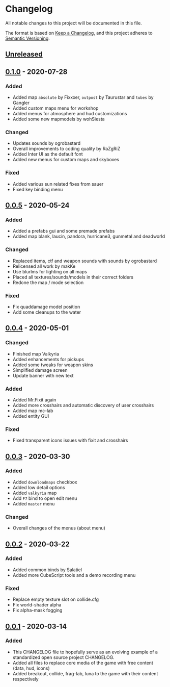 # Changelog
All notable changes to this project will be documented in this file.

The format is based on [Keep a Changelog](https://keepachangelog.com/en/1.0.0/),
and this project adheres to [Semantic Versioning](https://semver.org/spec/v2.0.0.html).

## [Unreleased]

## [0.1.0] - 2020-07-28
### Added
- Added map `absolute` by Fixxxer, `outpost` by Taurustar and `tubes` by Gangler
- Added custom maps menu for workshop
- Added menus for atmosphere and hud customizations
- Added some new mapmodels by wohSiesta

### Changed
- Updates sounds by ogrobastard
- Overall improvements to coding quality by RaZgRiZ
- Added Inter UI as the default font
- Added new menus for custom maps and skyboxes

### Fixed
- Added various sun related fixes from sauer
- Fixed key binding menu

## [0.0.5] - 2020-05-24
### Added
- Added a prefabs gui and some premade prefabs
- Added map blank, laucin, pandora, hurricane3, gunmetal and deadworld

### Changed
- Replaced items, ctf and weapon sounds with sounds by ogrobastard
- Relicensed all work by makKe
- Use blurlms for lighting on all maps
- Placed all textures/sounds/models in their correct folders
- Redone the map / mode selection

### Fixed
- Fix quaddamage model position
- Add some cleanups to the water


## [0.0.4] - 2020-05-01
### Changed
- Finished map Valkyria
- Added enhancements for pickups
- Added some tweaks for weapon skins
- Simplified damage screen
- Update banner with new text

### Added

- Added Mr.Fixit again
- Added more crosshairs and automatic discovery of user crosshairs
- Added map mc-lab
- Added entity GUI

### Fixed
- Fixed transparent icons issues with fixit and crosshairs

## [0.0.3] - 2020-03-30

### Added
- Added `downloadmaps` checkbox
- Added low detail options
- Added `valkyria` map
- Add `F7` bind to open edit menu
- Added `master` menu

### Changed
- Overall changes of the menus (about menu)

## [0.0.2] - 2020-03-22
### Added
- Added common binds by Salatiel
- Added more CubeScript tools and a demo recording menu

### Fixed
- Replace empty texture slot on collide.cfg
- Fix world-shader alpha
- Fix alpha-mask fogging

## [0.0.1] - 2020-03-14
### Added
- This CHANGELOG file to hopefully serve as an evolving example of a
  standardized open source project CHANGELOG.
- Added all files to replace core media of the game with free content (data, hud, icons)
- Added breakout, collide, frag-lab, luna to the game with their content respectively

[Unreleased]: https://github.com/tomatenquark/essential/compare/v0.0.1...HEAD
[0.1.0]: https://github.com/tomatenquark/essential/compare/v0.0.5...v0.1.0
[0.0.5]: https://github.com/tomatenquark/essential/compare/v0.0.4...v0.0.5
[0.0.4]: https://github.com/tomatenquark/essential/compare/v0.0.3...v0.0.4
[0.0.3]: https://github.com/tomatenquark/essential/compare/v0.0.2...v0.0.3
[0.0.2]: https://github.com/tomatenquark/essential/compare/v0.0.1...v0.0.2
[0.0.1]: https://github.com/tomatenquark/essential/releases/tag/v0.0.1

